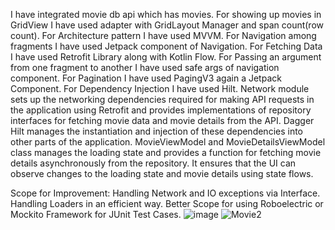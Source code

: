 I have integrated movie db api which has movies.
For showing up movies in GridView I have used adapter with GridLayout Manager and span count(row count).
For Architecture pattern I have used MVVM.
For Navigation among fragments I have used Jetpack component of Navigation.
For Fetching Data I have used Retrofit Library along with Kotlin Flow.
For Passing an argument from one fragment to another I have used safe args of navigation component.
For Pagination I have used PagingV3 again a Jetpack Component.
For Dependency Injection I have used Hilt.
Network module sets up the networking dependencies required for making API requests in the application using Retrofit and provides implementations of repository interfaces for fetching movie data and movie details from the API. Dagger Hilt manages the instantiation and injection of these dependencies into other parts of the application.
MovieViewModel and MovieDetailsViewModel class manages the loading state and provides a function for fetching movie details asynchronously from the repository. It ensures that the UI can observe changes to the loading state and movie details using state flows.

Scope for Improvement:
Handling Network and IO exceptions via Interface.
Handling Loaders in an efficient way.
Better Scope for using Roboelectric or Mockito Framework for JUnit Test Cases.
![image](https://github.com/harsha4199/MovieDb/assets/71061989/1d0d4d81-fbf6-4828-9a19-60f26969bab4)
![Movie2](https://github.com/harsha4199/MovieDb/assets/71061989/4a1c4068-e446-44b7-b8d8-50235590d5ce)
